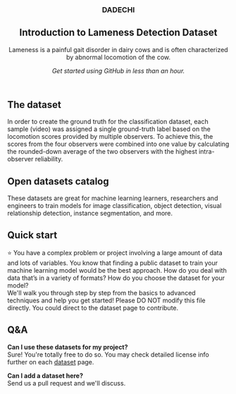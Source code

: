 <header>
<!--
  <<< Author notes: Course header >>>
  Include a 1280×640 image, course title in sentence case, and a concise description in emphasis.
  In your repository settings: enable template repository, add your 1280×640 social image, auto delete head branches.
  Add your open source license, GitHub uses MIT license.
-->
  
### DADECHI
## Introduction to Lameness Detection Dataset 
Lameness is a painful gait disorder in dairy cows and is often characterized by abnormal locomotion of the cow.

_Get started using GitHub in less than an hour._

</header>

<!--
  <<< Author notes: Course start >>>
  Include start button, a note about Actions minutes,
  and tell the learner why they should take the course.
-->


## The dataset

In order to create the ground truth for the classification dataset,
each sample (video) was assigned a single ground-truth label based on
the locomotion scores provided by multiple observers. To achieve this,
the scores from the four observers were combined into one value by
calculating the rounded-down average of the two observers with the
highest intra-observer reliability.

## Open datasets catalog 

These datasets are great for machine learning learners, researchers and engineers to train models for image classification, object detection, visual relationship detection, instance segmentation, and more. </br>

## Quick start

⭐ You have a complex problem or project involving a large amount of data and lots of variables. You know that finding a public dataset to train your machine learning model would be the best approach. How do you deal with data that’s in a variety of formats? How do you choose the dataset for your model?</br>
We'll walk you through step by step from the basics to advanced techniques and help you get started!
Please DO NOT modify this file directly. You could direct to the dataset page to contribute. 

## Q&A

**Can I use these datasets for my project?**</br>
Sure! You're totally free to do so. You may check detailed license info further on each [dataset](https://gas.graviti.com/open-datasets) page. 

**Can I add a dataset here?**</br>
Send us a pull request and we'll discuss.

</footer>
